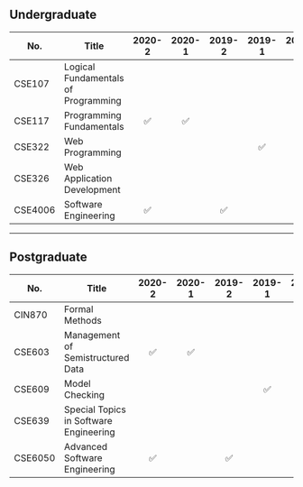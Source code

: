 ## Undergraduate

| No.     | Title                               | 2020-2 | 2020-1 | 2019-2 | 2019-1 | 2018-2 | 2018-1 | 2017-2 | 2017-1 |
| ------- | ----------------------------------- | :----: | :----: | :----: | :----: | :----: | :----: | :----: | :----: |
| CSE107  | Logical Fundamentals of Programming |        |        |        |        |        |        |   ✅    |        |
| CSE117  | Programming Fundamentals            |   ✅    |   ✅    |        |        |   ✅    |        |        |        |
| CSE322  | Web Programming                     |        |        |        |   ✅    |        |        |        |        |
| CSE326  | Web Application Development         |        |        |        |        |        |   ✅    |        |        |
| CSE4006 | Software Engineering                |   ✅    |        |   ✅    |        |        |        |        |   ✅    |

---

## Postgraduate

| No.     | Title                                  | 2020-2 | 2020-1 | 2019-2 | 2019-1 | 2018-2 | 2018-1 | 2017-2 | 2017-1 |
| ------- | -------------------------------------- | :----: | :----: | :----: | :----: | :----: | :----: | :----: | :----: |
| CIN870  | Formal Methods                         |        |        |        |        |        |        |   ✅    |        |
| CSE603  | Management of Semistructured Data      |   ✅    |   ✅    |        |        |   ✅    |        |        |        |
| CSE609  | Model Checking                         |        |        |        |   ✅    |        |        |        |        |
| CSE639  | Special Topics in Software Engineering |        |        |        |        |        |   ✅    |        |        |
| CSE6050 | Advanced Software Engineering          |   ✅    |        |   ✅    |        |        |        |        |   ✅    |